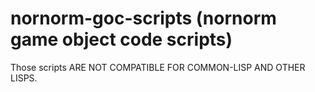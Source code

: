 # nornorm-goc-scripts (nornorm game object code scripts)
Those scripts ARE NOT COMPATIBLE FOR COMMON-LISP AND OTHER LISPS.
